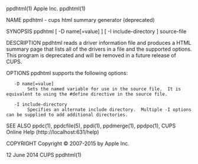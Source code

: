 ppdhtml(1)                                                                                      Apple Inc.                                                                                     ppdhtml(1)

NAME
       ppdhtml - cups html summary generator (deprecated)

SYNOPSIS
       ppdhtml [ -D name[=value] ] [ -I include-directory ] source-file

DESCRIPTION
       ppdhtml  reads  a driver information file and produces a HTML summary page that lists all of the drivers in a file and the supported options.  This program is deprecated and will be removed in a
       future release of CUPS.

OPTIONS
       ppdhtml supports the following options:

       -D name[=value]
            Sets the named variable for use in the source file.  It is equivalent to using the #define directive in the source file.

       -I include-directory
            Specifies an alternate include directory.  Multiple -I options can be supplied to add additional directories.

SEE ALSO
       ppdc(1), ppdcfile(5), ppdi(1), ppdmerge(1), ppdpo(1), CUPS Online Help (http://localhost:631/help)

COPYRIGHT
       Copyright © 2007-2015 by Apple Inc.

12 June 2014                                                                                       CUPS                                                                                        ppdhtml(1)
